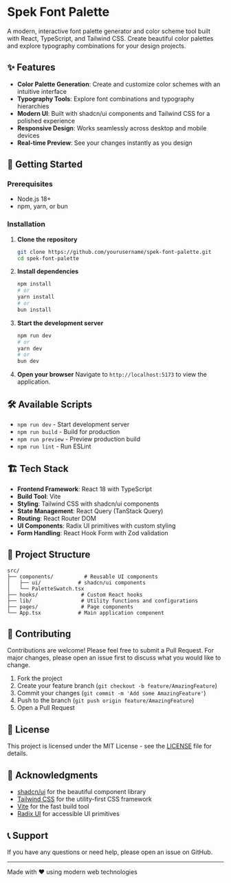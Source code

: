 # Spek Font Palette

A modern, interactive font palette generator and color scheme tool built with React, TypeScript, and Tailwind CSS. Create beautiful color palettes and explore typography combinations for your design projects.

## ✨ Features

- **Color Palette Generation**: Create and customize color schemes with an intuitive interface
- **Typography Tools**: Explore font combinations and typography hierarchies
- **Modern UI**: Built with shadcn/ui components and Tailwind CSS for a polished experience
- **Responsive Design**: Works seamlessly across desktop and mobile devices
- **Real-time Preview**: See your changes instantly as you design

## 🚀 Getting Started

### Prerequisites

- Node.js 18+ 
- npm, yarn, or bun

### Installation

1. **Clone the repository**
   ```bash
   git clone https://github.com/yourusername/spek-font-palette.git
   cd spek-font-palette
   ```

2. **Install dependencies**
   ```bash
   npm install
   # or
   yarn install
   # or
   bun install
   ```

3. **Start the development server**
   ```bash
   npm run dev
   # or
   yarn dev
   # or
   bun dev
   ```

4. **Open your browser**
   Navigate to `http://localhost:5173` to view the application.

## 🛠️ Available Scripts

- `npm run dev` - Start development server
- `npm run build` - Build for production
- `npm run preview` - Preview production build
- `npm run lint` - Run ESLint

## 🏗️ Tech Stack

- **Frontend Framework**: React 18 with TypeScript
- **Build Tool**: Vite
- **Styling**: Tailwind CSS with shadcn/ui components
- **State Management**: React Query (TanStack Query)
- **Routing**: React Router DOM
- **UI Components**: Radix UI primitives with custom styling
- **Form Handling**: React Hook Form with Zod validation

## 📁 Project Structure

```
src/
├── components/          # Reusable UI components
│   ├── ui/            # shadcn/ui components
│   └── PaletteSwatch.tsx
├── hooks/              # Custom React hooks
├── lib/                # Utility functions and configurations
├── pages/              # Page components
└── App.tsx            # Main application component
```

## 🤝 Contributing

Contributions are welcome! Please feel free to submit a Pull Request. For major changes, please open an issue first to discuss what you would like to change.

1. Fork the project
2. Create your feature branch (`git checkout -b feature/AmazingFeature`)
3. Commit your changes (`git commit -m 'Add some AmazingFeature'`)
4. Push to the branch (`git push origin feature/AmazingFeature`)
5. Open a Pull Request

## 📄 License

This project is licensed under the MIT License - see the [LICENSE](LICENSE) file for details.

## 🙏 Acknowledgments

- [shadcn/ui](https://ui.shadcn.com/) for the beautiful component library
- [Tailwind CSS](https://tailwindcss.com/) for the utility-first CSS framework
- [Vite](https://vitejs.dev/) for the fast build tool
- [Radix UI](https://www.radix-ui.com/) for accessible UI primitives

## 📞 Support

If you have any questions or need help, please open an issue on GitHub.

---

Made with ❤️ using modern web technologies
